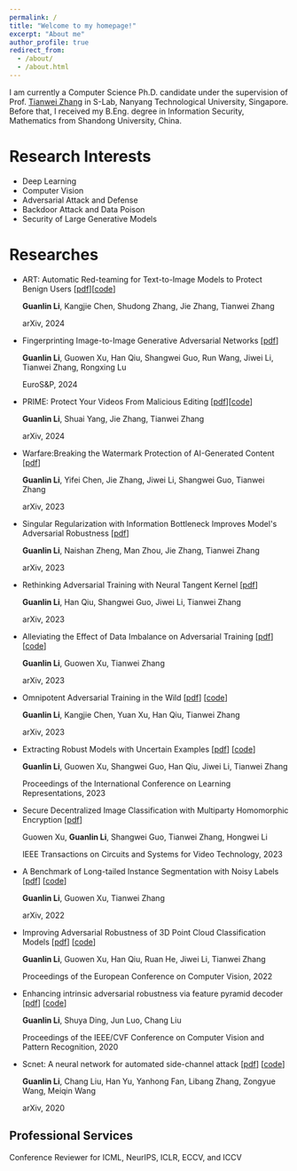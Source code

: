 ```yaml
---
permalink: /
title: "Welcome to my homepage!"
excerpt: "About me"
author_profile: true
redirect_from: 
  - /about/
  - /about.html
---
```


I am currently a Computer Science Ph.D. candidate under the supervision of Prof. [Tianwei Zhang](https://personal.ntu.edu.sg/tianwei.zhang/index.html) in S-Lab, Nanyang Technological University, Singapore. Before that, I received my B.Eng. degree in Information Security, Mathematics from Shandong University, China.


Research Interests
======

* Deep Learning
* Computer Vision
* Adversarial Attack and Defense
* Backdoor Attack and Data Poison
* Security of Large Generative Models

Researches
======
* ART: Automatic Red-teaming for Text-to-Image Models to Protect Benign Users
 [[pdf](https://arxiv.org/abs/2405.19360)][[code](https://github.com/GuanlinLee/ART)]

  **Guanlin Li**, Kangjie Chen, Shudong Zhang, Jie Zhang, Tianwei Zhang
  
  arXiv, 2024


* Fingerprinting Image-to-Image Generative Adversarial Networks [[pdf](https://arxiv.org/abs/2106.11760)]

  **Guanlin Li**,  Guowen Xu, Han Qiu, Shangwei Guo, Run Wang, Jiwei Li, Tianwei Zhang, Rongxing Lu
  
  EuroS&P, 2024


* PRIME: Protect Your Videos From Malicious Editing
 [[pdf](https://arxiv.org/abs/2402.01239)][[code](https://github.com/GuanlinLee/prime)]

  **Guanlin Li**, Shuai Yang, Jie Zhang, Tianwei Zhang
  
  arXiv, 2024

* Warfare:Breaking the Watermark Protection of AI-Generated Content
 [[pdf](https://arxiv.org/abs/2310.07726)]

  **Guanlin Li**, Yifei Chen, Jie Zhang, Jiwei Li, Shangwei Guo, Tianwei Zhang
  
  arXiv, 2023


* Singular Regularization with Information Bottleneck Improves Model's Adversarial Robustness
 [[pdf](https://arxiv.org/abs/2312.02237)]

  **Guanlin Li**, Naishan Zheng, Man Zhou, Jie Zhang, Tianwei Zhang
  
  arXiv, 2023



* Rethinking Adversarial Training with Neural Tangent Kernel
 [[pdf](https://arxiv.org/abs/2312.02236)]

  **Guanlin Li**, Han Qiu, Shangwei Guo, Jiwei Li, Tianwei Zhang
  
  arXiv, 2023




* Alleviating the Effect of Data Imbalance on Adversarial Training [[pdf](https://arxiv.org/abs/2307.10205)] [[code](https://github.com/GuanlinLee/REAT)]

  **Guanlin Li**, Guowen Xu, Tianwei Zhang
  
  arXiv, 2023



* Omnipotent Adversarial Training in the Wild [[pdf](https://arxiv.org/abs/2307.08596)] [[code](https://github.com/guanlinlee/oat)]

  **Guanlin Li**, Kangjie Chen, Yuan Xu, Han Qiu, Tianwei Zhang
  
  arXiv, 2023



* Extracting Robust Models with Uncertain Examples [[pdf](https://openreview.net/forum?id=cMAjKYftNwx)] [[code](https://github.com/GuanlinLee/BEST)]

  **Guanlin Li**, Guowen Xu, Shangwei Guo, Han Qiu, Jiwei Li, Tianwei Zhang
  
  Proceedings of the International Conference on Learning Representations, 2023



* Secure Decentralized Image Classification with Multiparty Homomorphic Encryption [[pdf](https://ieeexplore.ieee.org/abstract/document/10006830)]

  Guowen Xu, **Guanlin Li**, Shangwei Guo, Tianwei Zhang, Hongwei Li
  
  IEEE Transactions on Circuits and Systems for Video Technology, 2023




* A Benchmark of Long-tailed Instance Segmentation with Noisy Labels [[pdf](https://arxiv.org/abs/2211.13435)] [[code](https://github.com/GuanlinLee/Noisy-LVIS)]

  **Guanlin Li**, Guowen Xu, Tianwei Zhang
  
  arXiv, 2022



* Improving Adversarial Robustness of 3D Point Cloud Classification Models [[pdf](https://link.springer.com/chapter/10.1007/978-3-031-19772-7_39)] [[code](https://github.com/GuanlinLee/CCNAMS)]

  **Guanlin Li**, Guowen Xu, Han Qiu, Ruan He, Jiwei Li, Tianwei Zhang
  
  Proceedings of the European Conference on Computer Vision, 2022




* Enhancing intrinsic adversarial robustness via feature pyramid decoder [[pdf](https://openaccess.thecvf.com/content_CVPR_2020/html/Li_Enhancing_Intrinsic_Adversarial_Robustness_via_Feature_Pyramid_Decoder_CVPR_2020_paper.html)] [[code](https://github.com/GuanlinLee/FPD-for-Adversarial-Robustness)]

  **Guanlin Li**, Shuya Ding, Jun Luo, Chang Liu
  
  Proceedings of the IEEE/CVF Conference on Computer Vision and Pattern Recognition, 2020



* Scnet: A neural network for automated side-channel attack [[pdf](https://arxiv.org/abs/2008.00476)] [[code](https://github.com/GuanlinLee/SCNet)]

  **Guanlin Li**, Chang Liu, Han Yu, Yanhong Fan, Libang Zhang, Zongyue Wang, Meiqin Wang
  
  arXiv, 2020



Professional Services
------

Conference Reviewer for ICML, NeurIPS, ICLR, ECCV, and ICCV